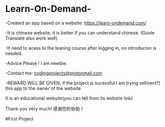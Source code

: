 # Learn-On-Demand-
-Created an app based on a website: https://learn-ondemand.com/     

-It is chinese website, it is better if you can understand chinese. (Goole Translate also work well)

-It need to acess to the leaning course after logging in, no introducion is needed.

-Advice Please ! I am newbie.

-Contact me: codingprojects@protonmail.com

-REWARD WILL BE GIVEN, if the project is sucessful I am trying sell(rent?) this app to the owner of the website

It is an educational website(you can tell from its website link)


Thank you very much! 感谢您的协助！

#First Project
